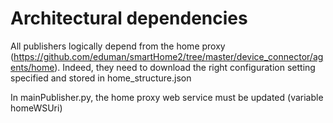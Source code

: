 # Architectural dependencies

All publishers logically depend from the home proxy (https://github.com/eduman/smartHome2/tree/master/device_connector/agents/home). Indeed, they need to download the right configuration setting specified and stored in home_structure.json

In mainPublisher.py, the home proxy web service must be updated (variable homeWSUri)
